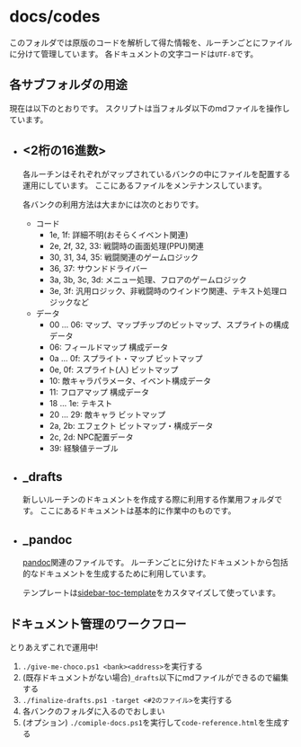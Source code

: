 docs/codes
==========

このフォルダでは原版のコードを解析して得た情報を、ルーチンごとにファイルに分けて管理しています。
各ドキュメントの文字コードは`UTF-8`です。

## 各サブフォルダの用途
現在は以下のとおりです。
スクリプトは当フォルダ以下のmdファイルを操作しています。

-   ## <2桁の16進数>
    各ルーチンはそれぞれがマップされているバンクの中にファイルを配置する運用にしています。
    ここにあるファイルをメンテナンスしています。

    各バンクの利用方法は大まかには次のとおりです。
    -   コード
        -   1e, 1f: 詳細不明(おそらくイベント関連)
        -   2e, 2f, 32, 33: 戦闘時の画面処理(PPU)関連
        -   30, 31, 34, 35: 戦闘関連のゲームロジック
        -   36, 37: サウンドドライバー
        -   3a, 3b, 3c, 3d: メニュー処理、フロアのゲームロジック
        -   3e, 3f: 汎用ロジック、非戦闘時のウインドウ関連、テキスト処理ロジックなど
    -   データ
        -   00 ... 06: マップ、マップチップのビットマップ、スプライトの構成データ
        -   06: フィールドマップ 構成データ
        -   0a ... 0f: スプライト・マップ ビットマップ
        -   0e, 0f: スプライト(人) ビットマップ
        -   10: 敵キャラパラメータ、イベント構成データ
        -   11: フロアマップ 構成データ
        -   18 ... 1e: テキスト
        -   20 ... 29: 敵キャラ ビットマップ
        -   2a, 2b: エフェクト ビットマップ・構成データ
        -   2c, 2d: NPC配置データ
        -   39: 経験値テーブル

-   ## _drafts
    新しいルーチンのドキュメントを作成する際に利用する作業用フォルダです。
    ここにあるドキュメントは基本的に作業中のものです。

-   ## _pandoc
    [pandoc](http://pandoc.org/MANUAL.html#general-options)関連のファイルです。
    ルーチンごとに分けたドキュメントから包括的なドキュメントを生成するために利用しています。

    テンプレートは[sidebar-toc-template](https://github.com/Mushiyo/pandoc-toc-sidebar)をカスタマイズして使っています。

## ドキュメント管理のワークフロー
とりあえずこれで運用中!

1.  `./give-me-choco.ps1 <bank><address>`を実行する
2.  (既存ドキュメントがない場合)`_drafts`以下にmdファイルができるので編集する
3.  `./finalize-drafts.ps1 -target <#2のファイル>`を実行する
4.  各バンクのフォルダに入るのでおしまい
5.  (オプション) `./comiple-docs.ps1`を実行して`code-reference.html`を生成する
